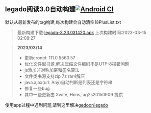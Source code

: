 ## legado阅读3.0自动构建[![Android CI](https://github.com/10bits/gedoor-Build/workflows/Android%20CI/badge.svg)](https://github.com/10bits/gedoor-Build/actions)

默认从最新发布的tag构建,每次构建会自动清空18PlusList.txt

> 最新构建下载:[legado-3.23.031420.apk](https://github.com/ligusx/gedoor-Build/releases/download/legado-3.23.031420/legado-3.23.031420.apk) 上次构建时间:2023-03-15 02:08:27
<!--start-->
> **2023/03/14**
> * 更新cronet: 111.0.5563.57
> * 优化文件型书源,解决压缩文件编码不是UTF-8报错问题
> * js添加非对称加密和签名算法
> * 文件类书源支持zip 7z rar4解压
> * java.ajax(url: Any)自动判断是列表还是字符串
> * 修复一些bug
> * 其中一些更新由 Xwite, Horis, ag2s20150909 提供
<!--end-->
  
使用app过程中遇到问题,请到这里解决[gedoor/legado](https://github.com/gedoor/legado/issues)

